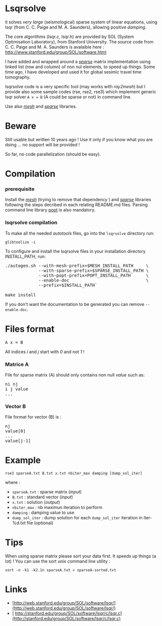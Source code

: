 # Lsqrsolve

it solves *very large* (seismological) sparse system of linear equations, using lsqr (from C. C. Paige and M. A. Saunders), allowing positive *damping*.

The core algorithms (lsqr.c, lsqr.h) are provided by SOL (System Optimisation Laboratory), from Stanford University. The source code from C. C. Paige and M. A. Saunders is avalaible here :
	http://www.stanford.edu/group/SOL/software.html

I have added and wrapped around a *[sparse](https://github.com/marcopovitch/sparse)* matrix implementation using linked list (row and column) of non nul elements, to speed up things. Some time ago, I have developed and used it for global sesimic travel time tomography.

lsqrsolve code is a very specific tool (may works with *ray2mesh*) but 
I provide also some sample codes (rse, rse2, rse3) which implement generic
lsqr solver `A x = B` (A could be sparse or not) in command line.

Use also *[mesh](https://github.com/marcopovitch/mesh)* and *[sparse](https://github.com/marcopovitch/sparse)* libraries.

# Beware
 
Still usable but written 10 years ago ! Use it only if you know what you are doing ... no support will be provided !

So far, no code parallelization (should be easy).


# Compilation

### prerequisite

Install the *[mesh](https://github.com/marcopovitch/mesh)* (trying to remove that dependency ) and *[sparse](https://github.com/marcopovitch/sparse)* libraries following the steps decribed in each relating README.md files. 
Parsing command line library [popt](http://directory.fsf.org/wiki/Popt) is also mandatory.

### lsqrsolve compilation  

To make all the needed *autotools* files, go into the `lsqrsolve` directory run:

`glibtoolize -i`

To configure and install the lsqrsolve files in your installation directory INSTALL_PATH, run:

<pre>
./autogen.sh --with-mesh-prefix=$MESH_INSTALL_PATH     \
             --with-sparse-prefix=$SPARSE_INSTALL_PATH \ 
             --with-popt-prefix=POPT_INSTALL_PATH      \
             --enable-doc                              \
             --prefix=$INSTALL_PATH`

make install
</pre>
 
If you don't want the documentation to be generated you can remove `--enable-doc`. 

 
# Files format

<pre>
A x = B
</pre>

All indices *i* and *j* start with *0* and not *1* !

### Matrice A

File for sparse matrix (A) should only contains non null *value* such as:
<pre>
ni nj
i j value
...
</pre>

### Vector B

File format for vector (B) is :
<pre>
nj
value[0]
...
value[j-1]
</pre>

# Example
`rse3 sparseA.txt B.txt x.txt nbiter_max damping [dump_sol_iter]`

where :

- `sparseA.txt`   : sparse matrix (*input*)
- `B.txt`         : standard vector (*input*)
- `x.txt`         : solution (*output*)
- `nbiter_max`   : nb maximun iteration to perform
- `damping`      : damping value to use
- `dump_sol_iter` : dump solution for each `dump_sol_iter` iteration in iter-%d.txt file (optional)

# Tips
When using sparse matrix please sort your data first. It speeds up things (a lot) !
You can use the sort unix command line utility :

`sort -n -k1 -k2.1n sparseA.txt > sparseA-sorted.txt`




# Links

* [http://web.stanford.edu/group/SOL/software/lsqr/](http://web.stanford.edu/group/SOL/software/lsqr/)
* [ http://stanford.edu/group/SOL/software/lsqr/c/lsqr.c](http://stanford.edu/group/SOL/software/lsqr/c/lsqr.c)

